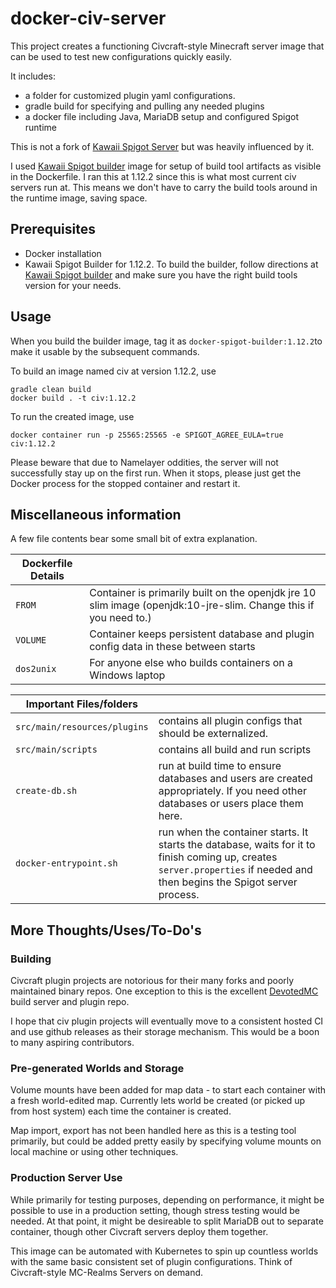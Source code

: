 # docker-civ-server
This project creates a functioning Civcraft-style Minecraft server image that can be used to test new configurations quickly easily. 

It includes:
 
 * a folder for customized plugin yaml configurations.
 * gradle build for specifying and pulling any needed plugins
 * a docker file including Java, MariaDB setup and configured Spigot runtime 

This is not a fork of [Kawaii Spigot Server](https://github.com/kawaii/docker-spigot-server) but was heavily influenced by it.

I used [Kawaii Spigot builder](https://github.com/kawaii/docker-spigot-builder) image for setup of build tool artifacts as visible in the Dockerfile. I ran this at 1.12.2 since this is what most current civ servers run at. This means we don't have to carry the build tools around in the runtime image, saving space.

## Prerequisites

* Docker installation
* Kawaii Spigot Builder for 1.12.2. To build the builder, follow directions at [Kawaii Spigot builder](https://github.com/kawaii/docker-spigot-builder) and make sure you have the right build tools version for your needs.

## Usage

When you build the builder image, tag it as ```docker-spigot-builder:1.12.2```to make it usable by the subsequent commands. 
 
To build an image named civ at version 1.12.2, use
```
gradle clean build
docker build . -t civ:1.12.2
```

To run the created image, use 

```
docker container run -p 25565:25565 -e SPIGOT_AGREE_EULA=true civ:1.12.2
```

Please beware that due to Namelayer oddities, the server will not successfully stay up on the first run. When it stops, please just get the Docker process for the stopped container and restart it. 

## Miscellaneous information

A few file contents bear some small bit of extra explanation.

|Dockerfile Details ||
|---|---|
| ```FROM```   | Container is primarily built on the openjdk jre 10 slim image (openjdk:10-jre-slim. Change this if you need to.)
| ```VOLUME```   | Container keeps persistent database and plugin config data in these between starts|
| ```dos2unix``` | For anyone else who builds containers on a Windows laptop |

|Important Files/folders||
|---|---|
| ```src/main/resources/plugins``` | contains all plugin configs that should be externalized.|
| ```src/main/scripts``` | contains all build and run scripts|
| ```create-db.sh``` | run at build time to ensure databases and users are created appropriately. If you need other databases or users place them here.|
| ```docker-entrypoint.sh``` | run when the container starts. It starts the database, waits for it to finish coming up, creates ```server.properties``` if needed and then begins the Spigot server process. |

## More Thoughts/Uses/To-Do's

### Building

Civcraft plugin projects are notorious for their many forks and poorly maintained binary repos. One exception to this is the excellent [DevotedMC](https://build.devotedmc.com) build server and plugin repo. 

I hope that civ plugin projects will eventually move to a consistent hosted CI and use github releases as their storage mechanism. This would be a boon to many aspiring contributors.   

### Pre-generated Worlds and Storage
Volume mounts have been added for map data - to start each container with a fresh world-edited map. Currently lets world be created (or picked up from host system) each time the container is created.

Map import, export has not been handled here as this is a testing tool primarily, but could be added pretty easily by specifying volume mounts on local machine or using other techniques.

### Production Server Use

While primarily for testing purposes, depending on performance, it might be possible to use in a production setting, though stress testing would be needed. At that point, it might be desireable to split MariaDB out to separate container, though other Civcraft servers deploy them together.  

This image can be automated with Kubernetes to spin up countless worlds with the same basic consistent set of plugin configurations. Think of Civcraft-style MC-Realms Servers on demand.

